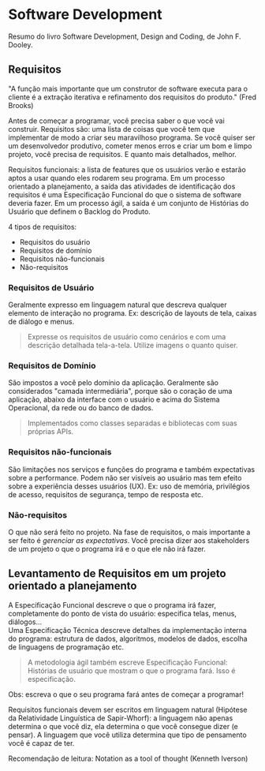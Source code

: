 # Software Development
Resumo do livro Software Development, Design and Coding, de John F. Dooley.

## Requisitos
"A função mais importante que um construtor de software executa para o cliente é a extração iterativa e refinamento dos requisitos do produto."
(Fred Brooks)

Antes de começar a programar, você precisa saber o que você vai construir. Requisitos são: uma lista de coisas que você tem que implementar de modo a criar seu maravilhoso programa. Se você quiser ser um desenvolvedor produtivo, cometer menos erros e criar um bom e limpo projeto, você precisa de requisitos. E quanto mais detalhados, melhor.

Requisitos funcionais: a lista de features que os usuários verão e estarão aptos a usar quando eles rodarem seu programa. Em um processo orientado a planejamento, a saída das atividades de identificação dos requisitos é uma Especificação Funcional do que o sistema de software deveria fazer. Em um processo ágil, a saída é um conjunto de Histórias do Usuário que definem o Backlog do Produto.

4 tipos de requisitos:
* Requisitos do usuário
* Requisitos de domínio
* Requisitos não-funcionais
* Não-requisitos

### Requisitos de Usuário
Geralmente expresso em linguagem natural que descreva qualquer elemento de interação no programa. Ex: descrição de layouts de tela, caixas de diálogo e menus.
> Expresse os requisitos de usuário como cenários e com uma descrição detalhada tela-a-tela. Utilize imagens o quanto quiser.

### Requisitos de Domínio
São impostos a você pelo domínio da aplicação. Geralmente são considerados "camada intermediária", porque são o coração de uma aplicação, abaixo da interface com o usuário e acima do Sistema Operacional, da rede ou do banco de dados. 
> Implementados como classes separadas e bibliotecas com suas próprias APIs.

### Requisitos não-funcionais
São limitações nos serviços e funções do programa e também expectativas sobre a performance. Podem não ser visíveis ao usuário mas tem efeito sobre a experiência desses usuários (UX). Ex: uso de memória, privilégios de acesso, requisitos de segurança, tempo de resposta etc.

### Não-requisitos
O que não será feito no projeto. Na fase de requisitos, o mais importante a ser feito é *gerenciar as expectativas*. Você precisa dizer aos stakeholders de um projeto o que o programa irá e o que ele não irá fazer.

## Levantamento de Requisitos em um projeto orientado a planejamento
A Especificação Funcional descreve o que o programa irá fazer, completamente do ponto de vista do usuário: especifica telas, menus, diálogos... </br>
Uma Especificação Técnica descreve detalhes da implementação interna do programa: estrutura de dados, algoritmos, modelos de dados, escolha de linguagens de programação etc.
> A metodologia ágil também escreve Especificação Funcional: Histórias de usuário que mostram o que o programa fará. Isso é especificação.

Obs: escreva o que o seu programa fará antes de começar a programar!

Requisitos funcionais devem ser escritos em linguagem natural (Hipótese da Relatividade Linguística de Sapir-Whorf): a linguagem não apenas determina o que você diz, ela determina o que você consegue dizer (e pensar). A linguagem que você utiliza determina que tipo de pensamento você é capaz de ter.

Recomendação de leitura: Notation as a tool of thought (Kenneth Iverson)




















